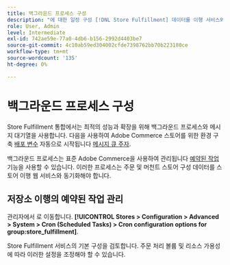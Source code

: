 ```yaml
---
title: 백그라운드 프로세스 구성
description: "에 대한 일정 구성 [!DNL Store Fulfillment] 데이터를 이행 서비스와 동기화하는 데 사용되는 백그라운드 프로세스입니다."
role: User, Admin
level: Intermediate
exl-id: 742ae59e-77a0-4db6-b156-2992d4403be7
source-git-commit: 4c10ab59ed304002cfde7398762bb70b223180ce
workflow-type: tm+mt
source-wordcount: '135'
ht-degree: 0%

---
```



# 백그라운드 프로세스 구성

Store Fulfillment 통합에서는 최적의 성능과 확장을 위해 백그라운드 프로세스와 메시지 대기열을 사용합니다. 다음을 사용하여 Adobe Commerce 스토어를 위한 환경 구축 [배포 변수](https://devdocs.magento.com/cloud/env/variables-deploy.html#cron_consumers_runner) 자동으로 시작됩니다 [메시지 큐 주자](https://devdocs.magento.com/guides/v2.4/config-guide/mq/rabbitmq-overview.html).

백그라운드 프로세스는 표준 Adobe Commerce을 사용하여 관리됩니다 [예약된 작업](https://docs.magento.com/user-guide/system/cron.html) 기능을 사용할 수 있습니다. 이러한 프로세스는 주문 및 머천트 스토어 구성 데이터를 스토어 이행 웹 서비스와 동기화해야 합니다.

## 저장소 이행의 예약된 작업 관리

관리자에서 로 이동합니다. **[!UICONTROL Stores > Configuration > Advanced > System > Cron (Scheduled Tasks) > Cron configuration options for group:store_fulfillment]**.

Store Fulfillment 서비스의 기본 구성을 검토합니다. 주문 처리 볼륨 및 리소스 가용성에 따라 이러한 설정을 조정해야 할 수 있습니다.
